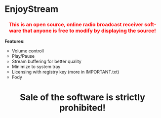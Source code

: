 # EnjoyStream
<html>
  <body>
<h3 id="tw-target-text" class="tw-data-text tw-text-large XcVN5d tw-ta" dir="ltr" style="text-align: center;" data-placeholder="Ford&iacute;t&aacute;s"><span lang="en" style="color: #ff0000;">This is an open source, online radio broadcast receiver software that anyone is free to modify by displaying the source!</span></h3>
<p><strong>Features:</strong></p>
<ul style="list-style-type: circle;">
<li>Volume controll</li>
<li>Play/Pause&nbsp;</li>
<li>Stream buffering for better quality</li>
<li>Minimize to system tray</li>
<li>Licensing with registry key (more in IMPORTANT.txt)</li>
<li>Fody</li>
</ul>
    <h1 style="text-align: center;">Sale of the software is strictly prohibited!</h1>
    </body>
</html>
